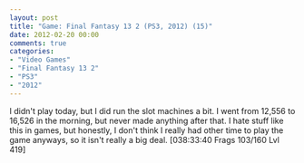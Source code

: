 ```yaml
---
layout: post
title: "Game: Final Fantasy 13 2 (PS3, 2012) (15)"
date: 2012-02-20 00:00
comments: true
categories:
- "Video Games"
- "Final Fantasy 13 2"
- "PS3"
- "2012"
---
```


I didn't play today, but I did run the slot machines a bit. I went
from 12,556 to 16,526 in the morning, but never made anything
after that. I hate stuff like this in games, but honestly, I don't
think I really had other time to play the game anyways, so it
isn't really a big deal. [038:33:40 Frags 103/160 Lvl 419]
